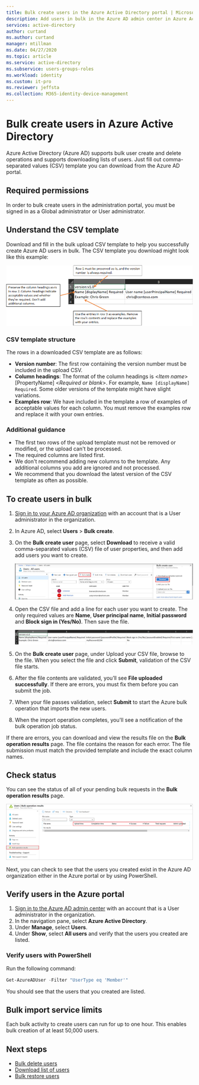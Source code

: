 ```yaml
---
title: Bulk create users in the Azure Active Directory portal | Microsoft Docs
description: Add users in bulk in the Azure AD admin center in Azure Active Directory
services: active-directory 
author: curtand
ms.author: curtand
manager: mtillman
ms.date: 04/27/2020
ms.topic: article
ms.service: active-directory
ms.subservice: users-groups-roles
ms.workload: identity
ms.custom: it-pro
ms.reviewer: jeffsta
ms.collection: M365-identity-device-management
---
```


# Bulk create users in Azure Active Directory

Azure Active Directory (Azure AD) supports bulk user create and delete operations and supports downloading lists of users. Just fill out comma-separated values (CSV) template you can download from the Azure AD portal.

## Required permissions

In order to bulk create users in the administration portal, you must be signed in as a Global administrator or User administrator.

## Understand the CSV template

Download and fill in the bulk upload CSV template to help you successfully create Azure AD users in bulk. The CSV template you download might look like this example:

![Spreadsheet for upload and call-outs explaining the purpose and values for each row and column](./media/users-bulk-add/create-template-example.png)

### CSV template structure

The rows in a downloaded CSV template are as follows:

- **Version number**: The first row containing the version number must be included in the upload CSV.
- **Column headings**: The format of the column headings is &lt;*Item name*&gt; [PropertyName] &lt;*Required or blank*&gt;. For example, `Name [displayName] Required`. Some older versions of the template might have slight variations.
- **Examples row**: We have included in the template a row of examples of acceptable values for each column. You must remove the examples row and replace it with your own entries.

### Additional guidance

- The first two rows of the upload template must not be removed or modified, or the upload can't be processed.
- The required columns are listed first.
- We don't recommend adding new columns to the template. Any additional columns you add are ignored and not processed.
- We recommend that you download the latest version of the CSV template as often as possible.

## To create users in bulk

1. [Sign in to your Azure AD organization](https://aad.portal.azure.com) with an account that is a User administrator in the organization.
1. In Azure AD, select **Users** > **Bulk create**.
1. On the **Bulk create user** page, select **Download** to receive a valid comma-separated values (CSV) file of user properties, and then add add users you want to create.

   ![Select a local CSV file in which you list the users you want to add](./media/users-bulk-add/upload-button.png)

1. Open the CSV file and add a line for each user you want to create. The only required values are **Name**, **User principal name**, **Initial password** and **Block sign in (Yes/No)**. Then save the file.

   [![](media/users-bulk-add/add-csv-file.png "The CSV file contains names and IDs of the users to create")](media/users-bulk-add/add-csv-file.png#lightbox)

1. On the **Bulk create user** page, under Upload your CSV file, browse to the file. When you select the file and click **Submit**, validation of the CSV file starts.
1. After the file contents are validated, you’ll see **File uploaded successfully**. If there are errors, you must fix them before you can submit the job.
1. When your file passes validation, select **Submit** to start the Azure bulk operation that imports the new users.
1. When the import operation completes, you'll see a notification of the bulk operation job status.

If there are errors, you can download and view the results file on the **Bulk operation results** page. The file contains the reason for each error. The file submission must match the provided template and include the exact column names.

## Check status

You can see the status of all of your pending bulk requests in the **Bulk operation results** page.

   [![](media/users-bulk-add/bulk-center.png "Check create status in the Bulk Operations Results page")](media/users-bulk-add/bulk-center.png#lightbox)

Next, you can check to see that the users you created exist in the Azure AD organization either in the Azure portal or by using PowerShell.

## Verify users in the Azure portal

1. [Sign in to the Azure AD admin center](https://aad.portal.azure.com) with an account that is a User administrator in the organization.
1. In the navigation pane, select **Azure Active Directory**.
1. Under **Manage**, select **Users**.
1. Under **Show**, select **All users** and verify that the users you created are listed.

### Verify users with PowerShell

Run the following command:

``` PowerShell
Get-AzureADUser -Filter "UserType eq 'Member'"
```

You should see that the users that you created are listed.

## Bulk import service limits

Each bulk activity to create users can run for up to one hour. This enables bulk creation of at least 50,000 users.

## Next steps

- [Bulk delete users](users-bulk-delete.md)
- [Download list of users](users-bulk-download.md)
- [Bulk restore users](users-bulk-restore.md)
